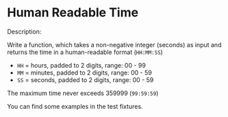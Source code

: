 # Human Readable Time
Description:

Write a function, which takes a non-negative integer (seconds) as input and returns the time in a human-readable format (```HH:MM:SS```)

* ```HH``` = hours, padded to 2 digits, range: 00 - 99
* ```MM``` = minutes, padded to 2 digits, range: 00 - 59
* ```SS``` = seconds, padded to 2 digits, range: 00 - 59

The maximum time never exceeds 359999 (```99:59:59```)

You can find some examples in the test fixtures.
